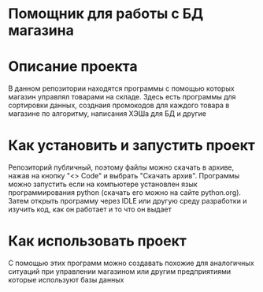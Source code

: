 # Помощник для работы с БД магазина
# Описание проекта
В данном репозитории находятся программы с помощью которых магазин управлял товарами на
складе. Здесь есть программы для сортировки данных, созднаия промокодов для каждого товара
в магазине по алгоритму, написания ХЭШа для БД и другие
# Как установить и запустить проект
Репозиторий публичный, поэтому файлы можно скачать в архиве, нажав на кнопку "<> Code" 
и выбрать "Скачать архив". Программы можно запустить если на компьютере установлен язык
программирования python (скачать его можно на сайте python.org). Затем открыть программу
через IDLE или другую среду разработки и изучить код, как он работает и то что он выдает
# Как использовать проект
С помощью этих программ можно создавать похожие для аналогичных ситуаций при управлении
магазином или другим предприятиями которые используют базы данных
